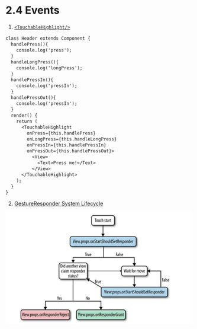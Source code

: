 # 2.4 Events

1. [`<TouchableHighlight/>`](https://facebook.github.io/react-native/docs/touchablehighlight.html)

```
class Header extends Component {
  handlePress(){
    console.log('press');
  }
  handleLongPress(){
    console.log('longPress');
  }
  handlePressIn(){
    console.log('pressIn');
  }
  handlePressOut(){
    console.log('pressIn');
  }
  render() {
    return (
      <TouchableHighlight 
        onPress={this.handlePress}
        onLongPress={this.handleLongPress}
        onPressIn={this.handlePressIn} 
        onPressOut={this.handlePressOut}>
          <View>
            <Text>Press me!</Text>
          </View>
      </TouchableHighlight>
    );
  }
}
```

2. [GestureResponder System Lifecycle](https://facebook.github.io/react-native/docs/gesture-responder-system.html#responder-lifecycle)




![](QQ20160630-2.png)

